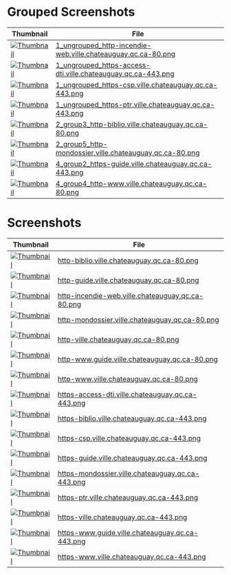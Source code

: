 # Grouped Screenshots
| Thumbnail | File |
| --- | --- |
| <a href='groups_samples/1_ungrouped_http-incendie-web.ville.chateauguay.qc.ca-80.png' target='_blank'><img src='groups_samples/thumbnails/1_ungrouped_http-incendie-web.ville.chateauguay.qc.ca-80.png' alt='Thumbnail' /></a> | <a href='groups_samples/1_ungrouped_http-incendie-web.ville.chateauguay.qc.ca-80.png' target='_blank'>1_ungrouped_http-incendie-web.ville.chateauguay.qc.ca-80.png</a> |
| <a href='groups_samples/1_ungrouped_https-access-dti.ville.chateauguay.qc.ca-443.png' target='_blank'><img src='groups_samples/thumbnails/1_ungrouped_https-access-dti.ville.chateauguay.qc.ca-443.png' alt='Thumbnail' /></a> | <a href='groups_samples/1_ungrouped_https-access-dti.ville.chateauguay.qc.ca-443.png' target='_blank'>1_ungrouped_https-access-dti.ville.chateauguay.qc.ca-443.png</a> |
| <a href='groups_samples/1_ungrouped_https-csp.ville.chateauguay.qc.ca-443.png' target='_blank'><img src='groups_samples/thumbnails/1_ungrouped_https-csp.ville.chateauguay.qc.ca-443.png' alt='Thumbnail' /></a> | <a href='groups_samples/1_ungrouped_https-csp.ville.chateauguay.qc.ca-443.png' target='_blank'>1_ungrouped_https-csp.ville.chateauguay.qc.ca-443.png</a> |
| <a href='groups_samples/1_ungrouped_https-ptr.ville.chateauguay.qc.ca-443.png' target='_blank'><img src='groups_samples/thumbnails/1_ungrouped_https-ptr.ville.chateauguay.qc.ca-443.png' alt='Thumbnail' /></a> | <a href='groups_samples/1_ungrouped_https-ptr.ville.chateauguay.qc.ca-443.png' target='_blank'>1_ungrouped_https-ptr.ville.chateauguay.qc.ca-443.png</a> |
| <a href='groups_samples/2_group3_http-biblio.ville.chateauguay.qc.ca-80.png' target='_blank'><img src='groups_samples/thumbnails/2_group3_http-biblio.ville.chateauguay.qc.ca-80.png' alt='Thumbnail' /></a> | <a href='groups_samples/2_group3_http-biblio.ville.chateauguay.qc.ca-80.png' target='_blank'>2_group3_http-biblio.ville.chateauguay.qc.ca-80.png</a> |
| <a href='groups_samples/2_group5_http-mondossier.ville.chateauguay.qc.ca-80.png' target='_blank'><img src='groups_samples/thumbnails/2_group5_http-mondossier.ville.chateauguay.qc.ca-80.png' alt='Thumbnail' /></a> | <a href='groups_samples/2_group5_http-mondossier.ville.chateauguay.qc.ca-80.png' target='_blank'>2_group5_http-mondossier.ville.chateauguay.qc.ca-80.png</a> |
| <a href='groups_samples/4_group2_https-guide.ville.chateauguay.qc.ca-443.png' target='_blank'><img src='groups_samples/thumbnails/4_group2_https-guide.ville.chateauguay.qc.ca-443.png' alt='Thumbnail' /></a> | <a href='groups_samples/4_group2_https-guide.ville.chateauguay.qc.ca-443.png' target='_blank'>4_group2_https-guide.ville.chateauguay.qc.ca-443.png</a> |
| <a href='groups_samples/4_group4_http-www.ville.chateauguay.qc.ca-80.png' target='_blank'><img src='groups_samples/thumbnails/4_group4_http-www.ville.chateauguay.qc.ca-80.png' alt='Thumbnail' /></a> | <a href='groups_samples/4_group4_http-www.ville.chateauguay.qc.ca-80.png' target='_blank'>4_group4_http-www.ville.chateauguay.qc.ca-80.png</a> |

# Screenshots
| Thumbnail | File |
| --- | --- |
| <a href='screenshots/http-biblio.ville.chateauguay.qc.ca-80.png' target='_blank'><img src='thumbnails/http-biblio.ville.chateauguay.qc.ca-80.png' alt='Thumbnail' /></a> | <a href='screenshots/http-biblio.ville.chateauguay.qc.ca-80.png' target='_blank'>http-biblio.ville.chateauguay.qc.ca-80.png</a> |
| <a href='screenshots/http-guide.ville.chateauguay.qc.ca-80.png' target='_blank'><img src='thumbnails/http-guide.ville.chateauguay.qc.ca-80.png' alt='Thumbnail' /></a> | <a href='screenshots/http-guide.ville.chateauguay.qc.ca-80.png' target='_blank'>http-guide.ville.chateauguay.qc.ca-80.png</a> |
| <a href='screenshots/http-incendie-web.ville.chateauguay.qc.ca-80.png' target='_blank'><img src='thumbnails/http-incendie-web.ville.chateauguay.qc.ca-80.png' alt='Thumbnail' /></a> | <a href='screenshots/http-incendie-web.ville.chateauguay.qc.ca-80.png' target='_blank'>http-incendie-web.ville.chateauguay.qc.ca-80.png</a> |
| <a href='screenshots/http-mondossier.ville.chateauguay.qc.ca-80.png' target='_blank'><img src='thumbnails/http-mondossier.ville.chateauguay.qc.ca-80.png' alt='Thumbnail' /></a> | <a href='screenshots/http-mondossier.ville.chateauguay.qc.ca-80.png' target='_blank'>http-mondossier.ville.chateauguay.qc.ca-80.png</a> |
| <a href='screenshots/http-ville.chateauguay.qc.ca-80.png' target='_blank'><img src='thumbnails/http-ville.chateauguay.qc.ca-80.png' alt='Thumbnail' /></a> | <a href='screenshots/http-ville.chateauguay.qc.ca-80.png' target='_blank'>http-ville.chateauguay.qc.ca-80.png</a> |
| <a href='screenshots/http-www.guide.ville.chateauguay.qc.ca-80.png' target='_blank'><img src='thumbnails/http-www.guide.ville.chateauguay.qc.ca-80.png' alt='Thumbnail' /></a> | <a href='screenshots/http-www.guide.ville.chateauguay.qc.ca-80.png' target='_blank'>http-www.guide.ville.chateauguay.qc.ca-80.png</a> |
| <a href='screenshots/http-www.ville.chateauguay.qc.ca-80.png' target='_blank'><img src='thumbnails/http-www.ville.chateauguay.qc.ca-80.png' alt='Thumbnail' /></a> | <a href='screenshots/http-www.ville.chateauguay.qc.ca-80.png' target='_blank'>http-www.ville.chateauguay.qc.ca-80.png</a> |
| <a href='screenshots/https-access-dti.ville.chateauguay.qc.ca-443.png' target='_blank'><img src='thumbnails/https-access-dti.ville.chateauguay.qc.ca-443.png' alt='Thumbnail' /></a> | <a href='screenshots/https-access-dti.ville.chateauguay.qc.ca-443.png' target='_blank'>https-access-dti.ville.chateauguay.qc.ca-443.png</a> |
| <a href='screenshots/https-biblio.ville.chateauguay.qc.ca-443.png' target='_blank'><img src='thumbnails/https-biblio.ville.chateauguay.qc.ca-443.png' alt='Thumbnail' /></a> | <a href='screenshots/https-biblio.ville.chateauguay.qc.ca-443.png' target='_blank'>https-biblio.ville.chateauguay.qc.ca-443.png</a> |
| <a href='screenshots/https-csp.ville.chateauguay.qc.ca-443.png' target='_blank'><img src='thumbnails/https-csp.ville.chateauguay.qc.ca-443.png' alt='Thumbnail' /></a> | <a href='screenshots/https-csp.ville.chateauguay.qc.ca-443.png' target='_blank'>https-csp.ville.chateauguay.qc.ca-443.png</a> |
| <a href='screenshots/https-guide.ville.chateauguay.qc.ca-443.png' target='_blank'><img src='thumbnails/https-guide.ville.chateauguay.qc.ca-443.png' alt='Thumbnail' /></a> | <a href='screenshots/https-guide.ville.chateauguay.qc.ca-443.png' target='_blank'>https-guide.ville.chateauguay.qc.ca-443.png</a> |
| <a href='screenshots/https-mondossier.ville.chateauguay.qc.ca-443.png' target='_blank'><img src='thumbnails/https-mondossier.ville.chateauguay.qc.ca-443.png' alt='Thumbnail' /></a> | <a href='screenshots/https-mondossier.ville.chateauguay.qc.ca-443.png' target='_blank'>https-mondossier.ville.chateauguay.qc.ca-443.png</a> |
| <a href='screenshots/https-ptr.ville.chateauguay.qc.ca-443.png' target='_blank'><img src='thumbnails/https-ptr.ville.chateauguay.qc.ca-443.png' alt='Thumbnail' /></a> | <a href='screenshots/https-ptr.ville.chateauguay.qc.ca-443.png' target='_blank'>https-ptr.ville.chateauguay.qc.ca-443.png</a> |
| <a href='screenshots/https-ville.chateauguay.qc.ca-443.png' target='_blank'><img src='thumbnails/https-ville.chateauguay.qc.ca-443.png' alt='Thumbnail' /></a> | <a href='screenshots/https-ville.chateauguay.qc.ca-443.png' target='_blank'>https-ville.chateauguay.qc.ca-443.png</a> |
| <a href='screenshots/https-www.guide.ville.chateauguay.qc.ca-443.png' target='_blank'><img src='thumbnails/https-www.guide.ville.chateauguay.qc.ca-443.png' alt='Thumbnail' /></a> | <a href='screenshots/https-www.guide.ville.chateauguay.qc.ca-443.png' target='_blank'>https-www.guide.ville.chateauguay.qc.ca-443.png</a> |
| <a href='screenshots/https-www.ville.chateauguay.qc.ca-443.png' target='_blank'><img src='thumbnails/https-www.ville.chateauguay.qc.ca-443.png' alt='Thumbnail' /></a> | <a href='screenshots/https-www.ville.chateauguay.qc.ca-443.png' target='_blank'>https-www.ville.chateauguay.qc.ca-443.png</a> |
